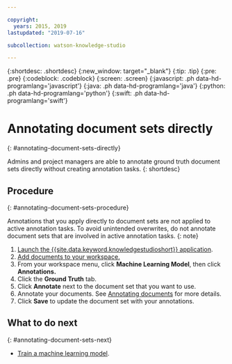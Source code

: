 ```yaml
---

copyright:
  years: 2015, 2019
lastupdated: "2019-07-16"

subcollection: watson-knowledge-studio

---
```


{:shortdesc: .shortdesc}
{:new_window: target="_blank"}
{:tip: .tip}
{:pre: .pre}
{:codeblock: .codeblock}
{:screen: .screen}
{:javascript: .ph data-hd-programlang='javascript'}
{:java: .ph data-hd-programlang='java'}
{:python: .ph data-hd-programlang='python'}
{:swift: .ph data-hd-programlang='swift'}

# Annotating document sets directly
{: #annotating-document-sets-directly}

Admins and project managers are able to annotate ground truth document sets directly without creating annotation tasks.
{: shortdesc}

## Procedure
{: #annotating-document-sets-procedure}

Annotations that you apply directly to document sets are not applied to active annotation tasks. To avoid unintended overwrites, do not annotate document sets that are involved in active annotation tasks.
{: note}

1. [Launch the {{site.data.keyword.knowledgestudioshort}} application](/docs/services/watson-knowledge-studio?topic=watson-knowledge-studio-wks_tutintro#launching-the-knowledge-studio-application).
1. [Add documents to your workspace.](/docs/services/watson-knowledge-studio?topic=watson-knowledge-studio-documents-for-annotation#wks_projadd)
1. From your workspace menu, click **Machine Learning Model**, then click **Annotations.**
1. Click the **Ground Truth** tab.
1. Click **Annotate** next to the document set that you want to use.
1. Annotate your documents. See [Annotating documents](/docs/services/watson-knowledge-studio?topic=watson-knowledge-studio-user-guide) for more details.
1. Click **Save** to update the document set with your annotations.

## What to do next
{: #annotating-document-sets-next}

- [Train a machine learning model](/docs/services/watson-knowledge-studio?topic=watson-knowledge-studio-train-ml).

